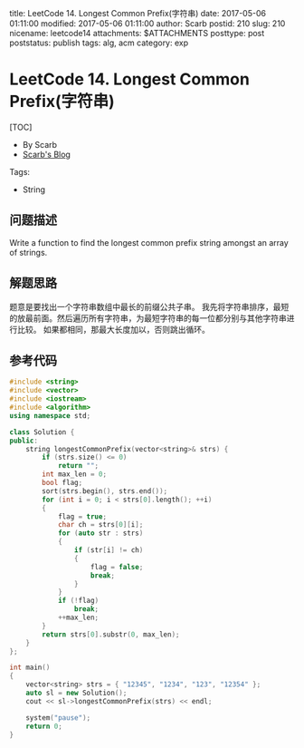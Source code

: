 title: LeetCode 14. Longest Common Prefix(字符串)
date: 2017-05-06 01:11:00
modified: 2017-05-06 01:11:00
author: Scarb
postid: 210
slug: 210
nicename: leetcode14
attachments: $ATTACHMENTS
posttype: post
poststatus: publish
tags: alg, acm
category: exp

# LeetCode 14. Longest Common Prefix(字符串)

[TOC]

- By Scarb
- [Scarb's Blog](http://47.106.131.90/blog/uploads)


Tags:

- String

## 问题描述

Write a function to find the longest common prefix string amongst an array of strings.

## 解题思路
题意是要找出一个字符串数组中最长的前缀公共子串。
我先将字符串排序，最短的放最前面。然后遍历所有字符串，为最短字符串的每一位都分别与其他字符串进行比较。
如果都相同，那最大长度加以，否则跳出循环。

## 参考代码
```C++
#include <string>
#include <vector>
#include <iostream>
#include <algorithm>
using namespace std;

class Solution {
public:
	string longestCommonPrefix(vector<string>& strs) {
		if (strs.size() <= 0)
			return "";
		int max_len = 0;
		bool flag;
		sort(strs.begin(), strs.end());
		for (int i = 0; i < strs[0].length(); ++i)
		{
			flag = true;
			char ch = strs[0][i];
			for (auto str : strs)
			{
				if (str[i] != ch)
				{
					flag = false;
					break;
				}
			}
			if (!flag)
				break;
			++max_len;
		}
		return strs[0].substr(0, max_len);
	}
};

int main()
{
	vector<string> strs = { "12345", "1234", "123", "12354" };
	auto sl = new Solution();
	cout << sl->longestCommonPrefix(strs) << endl;

	system("pause");
	return 0;
}
```